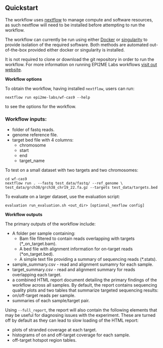 ## Quickstart

The workflow uses [nextflow](https://www.nextflow.io/) to manage compute and 
software resources, as such nextflow will need to be installed before attempting
to run the workflow.

The workflow can currently be run using either
[Docker](https://www.docker.com/products/docker-desktop) or
[singularity](https://docs.sylabs.io/guides/3.5/user-guide/introduction.html) to provide isolation of
the required software. Both methods are automated out-of-the-box provided
either docker or singularity is installed.

It is not required to clone or download the git repository in order to run the workflow.
For more information on running EPI2ME Labs workflows [visit out website](https://labs.epi2me.io/wfindex).

**Workflow options**

To obtain the workflow, having installed `nextflow`, users can run:

```
nextflow run epi2me-labs/wf-cas9 --help
```
to see the options for the workflow.

### Workflow inputs:
* folder of fastq reads.
* genome reference file.
* target bed file with 4 columns:
  * chromosome
  * start
  * end
  * target_name
 

To test on a small dataset with two targets and two chromosomes:
```shell
cd wf-cas9
nextflow run . --fastq test_data/fastq/ --ref_genome \
test_data/grch38/grch38_chr19_22.fa.gz --targets test_data/targets.bed
```

To evaluate on a larger dataset, use the evaluation script:
``` 
evaluation run_evaluation.sh <out_dir> [optional_nexflow config]
```
**Workflow outputs**

The primary outputs of the workflow include:

* A folder per sample containing:
  * Bam file filtered to contain reads overlapping with targets (*_on_target.bam). 
  * A bed file with alignment information for on-target reads (*on_target.bed).
  * A simple text file providing a summary of sequencing reads (*.stats).
* sample_summary.csv - read and alignment sumamry for each sample.
* target_summary.csv - read and alignment summary for reads overlapping each target.
* a combined HTML report document detailing the primary findings of the workflow across all samples.
By default, the report contains sequencing quality plots and two tables that summarize targeted sequencing results:
* on/off-target reads per sample.
* summaries of each sample/target pair. 

Using `--full_report`, the report will also contain the following elements that may be useful for 
diagnosing issues with the experiment. These are turned off by default as they can lead to slow loading of the 
HTML report:
* plots of stranded coverage at each target.
* histograms of on and off-target coverage for each sample.
* off-target hotspot region tables.
